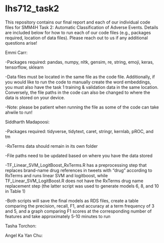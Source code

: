 # lhs712_task2

This repository contains our final report and each of our individual code files for SMM4H Task 2: Automatic Classification of Adverse Events. Details are included below for how to run each of our code files (e.g., packages required, location of data files). Please reach out to us if any additional questions arise!

Emmi Carr:

-Packages required: pandas, numpy, nltk, gensim, re, string, emoji, keras, tensorflow, sklearn

-Data files must be located in the same file as the code file. Additionally, if you would like to run the code to manually create the word embeddings, you must also have the task 1 training & validation data in the same location. Conversely, the file paths in the code can also be changed to where the data is stored on your device.

-Note: please be patient when running the file as some of the code can take ahwile to run!

Siddharth Madapoosi:

-Packages required: tidyverse, tidytext, caret, stringr, kernlab, pROC, and tm

-RxTerms data should remain in its own folder

-File paths need to be updated based on where you have the data stored

-TF_Linear_SVM_LogitBoost_RxTerms.R has a preprocessing step that replaces brand-name drug references in tweets with “drug” according to RxTerms and runs linear SVM and logitboost, while TF_Linear_SVM_LogitBoost.R does not have the RxTerms drug name replacement step (the latter script was used to generate models 6, 8, and 10 in Table 1)

-Both scripts will save the final models as RDS files, create a table comparing the precision, recall, F1, and accuracy at a term frequency of 3 and 5, and a graph comparing F1 scores at the corresponding number of features and take approximately 5-10 minutes to run

Tasha Torchon:

Angel Ka Yan Chu:
